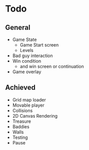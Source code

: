 Todo
====

General
---------
+ Game State
    + Game Start screen
    + Levels
+ Bad guy interaction
+ Win condition
  + and win screen or continuation
+ Game overlay

Achieved
----------
* Grid map loader
* Movable player
* Collisions
* 2D Canvas Rendering
* Treasure
* Baddies
* Walls
* Testing
* Pause
